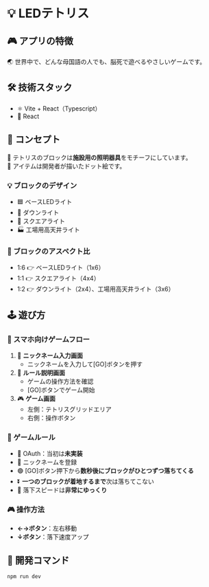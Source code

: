 # 💡 LEDテトリス

## 🎮 アプリの特徴
🌏 世界中で、どんな母国語の人でも、脳死で遊べるやさしいゲームです。

## 🛠 技術スタック
- ⚛️ Vite + React（Typescript）
- 🧩 React

## 🎨 コンセプト
🧱 テトリスのブロックは**施設用の照明器具**をモチーフにしています。  
🎨 アイテムは開発者が描いたドット絵です。

### 💡 ブロックのデザイン
- 🟦 ベースLEDライト
- 🔘 ダウンライト
- 🔲 スクエアライト
- 🏭 工場用高天井ライト

### 📐 ブロックのアスペクト比
- 1:6 👉 ベースLEDライト（1x6）
- 1:1 👉 スクエアライト（4x4）
- 1:2 👉 ダウンライト（2x4）、工場用高天井ライト（3x6）

## 🕹️ 遊び方
### 📱 スマホ向けゲームフロー
1. 📝 **ニックネーム入力画面**
   - ニックネームを入力して[GO]ボタンを押す
2. 📖 **ルール説明画面**
   - ゲームの操作方法を確認
   - [GO]ボタンでゲーム開始
3. 🎮 **ゲーム画面**
   - 左側：テトリスグリッドエリア
   - 右側：操作ボタン

### 🎯 ゲームルール
- 🔐 OAuth：当初は**未実装**
- 📝 ニックネームを登録
- 🟢 [GO]ボタン押下から**数秒後にブロックがひとつずつ落ちてくる**
- ⏬ **一つのブロックが着地するまで**次は落ちてこない
- 🐢 落下スピードは**非常にゆっくり**

### 🎮 操作方法
- **←→ボタン**：左右移動
- **↓ボタン**：落下速度アップ

## 🧪 開発コマンド
```
npm run dev
```
